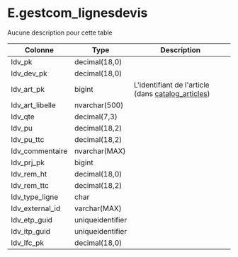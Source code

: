 # E.gestcom_lignesdevis

Aucune description pour cette table

Colonne|Type|Description
---|---|---
ldv_pk|decimal(18,0)|
ldv_dev_pk|decimal(18,0)|
ldv_art_pk|bigint|L'identifiant de l'article (dans [catalog_articles](generated_catalog_articles.md)) 
ldv_art_libelle|nvarchar(500)|
ldv_qte|decimal(7,3)|
ldv_pu|decimal(18,2)|
ldv_pu_ttc|decimal(18,2)|
ldv_commentaire|nvarchar(MAX)|
ldv_prj_pk|bigint|
ldv_rem_ht|decimal(18,0)|
ldv_rem_ttc|decimal(18,2)|
ldv_type_ligne|char|
ldv_external_id|varchar(MAX)|
ldv_etp_guid|uniqueidentifier|
ldv_itp_guid|uniqueidentifier|
ldv_lfc_pk|decimal(18,0)|
